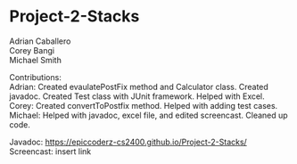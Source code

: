 # Project-2-Stacks  
Adrian Caballero     
Corey Bangi   
Michael Smith

Contributions:  
Adrian: Created evaulatePostFix method and Calculator class. Created javadoc. Created Test class with JUnit framework. Helped with Excel.      
Corey: Created convertToPostfix method. Helped with adding test cases.     
Michael: Helped with javadoc, excel file, and edited screencast. Cleaned up code.  

  
Javadoc: https://epiccoderz-cs2400.github.io/Project-2-Stacks/  
Screencast: insert link

